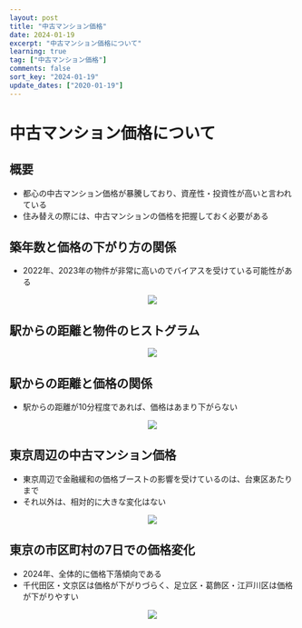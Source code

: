 ```yaml
---
layout: post
title: "中古マンション価格"
date: 2024-01-19
excerpt: "中古マンション価格について"
learning: true
tag: ["中古マンション価格"]
comments: false
sort_key: "2024-01-19"
update_dates: ["2020-01-19"]
---
```


# 中古マンション価格について

## 概要
 - 都心の中古マンション価格が暴騰しており、資産性・投資性が高いと言われている
 - 住み替えの際には、中古マンションの価格を把握しておく必要がある

## 築年数と価格の下がり方の関係
 - 2022年、2023年の物件が非常に高いのでバイアスを受けている可能性がある

<div align="center">
  <img src="https://f004.backblazeb2.com/file/gimpeik/Images-2024/Screenshot+2024-01-19+at+6.30.12.png">
</div>

## 駅からの距離と物件のヒストグラム

<div align="center">
  <img src="https://gimpeik.s3.us-west-004.backblazeb2.com/Images-2024/Screenshot+2024-01-19+at+6.30.20.png">
</div>

## 駅からの距離と価格の関係
 - 駅からの距離が10分程度であれば、価格はあまり下がらない

<div align="center">
  <img src="https://f004.backblazeb2.com/file/gimpeik/Images-2024/Screenshot+2024-01-19+at+6.30.46.png">
</div>

## 東京周辺の中古マンション価格
 - 東京周辺で金融緩和の価格ブーストの影響を受けているのは、台東区あたりまで
 - それ以外は、相対的に大きな変化はない

<div align="center">
  <img src="https://f004.backblazeb2.com/file/gimpeik/Images-2024/Screenshot+2024-01-19+at+6.31.19.png">
</div>

## 東京の市区町村の7日での価格変化
 - 2024年、全体的に価格下落傾向である
 - 千代田区・文京区は価格が下がりづらく、足立区・葛飾区・江戸川区は価格が下がりやすい

<div align="center">
  <img src="https://f004.backblazeb2.com/file/gimpeik/Images-2024/Screenshot+2024-01-27+at+14.25.47.png">
</div>
